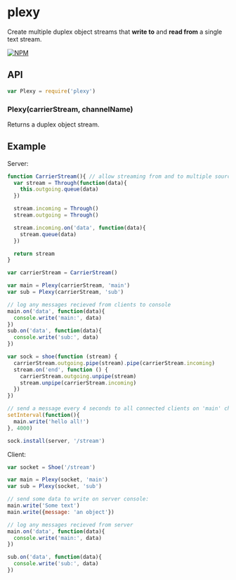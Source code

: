 plexy
=====

Create multiple duplex object streams that **write to** and **read from** a single text stream.

[![NPM](https://nodei.co/npm/plexy.png?compact=true)](https://nodei.co/npm/plexy/)

## API

```js
var Plexy = require('plexy')
```

### Plexy(carrierStream, channelName)

Returns a duplex object stream. 

## Example

Server:

```js
function CarrierStream(){ // allow streaming from and to multiple sources
  var stream = Through(function(data){
    this.outgoing.queue(data)  
  })

  stream.incoming = Through()
  stream.outgoing = Through()

  stream.incoming.on('data', function(data){
    stream.queue(data)
  })

  return stream
}

var carrierStream = CarrierStream()

var main = Plexy(carrierStream, 'main')
var sub = Plexy(carrierStream, 'sub')

// log any messages recieved from clients to console
main.on('data', function(data){
  console.write('main:', data)
})
sub.on('data', function(data){
  console.write('sub:', data)
})

var sock = shoe(function (stream) {
  carrierStream.outgoing.pipe(stream).pipe(carrierStream.incoming)
  stream.on('end', function () {
    carrierStream.outgoing.unpipe(stream)
    stream.unpipe(carrierStream.incoming)
  })
})

// send a message every 4 seconds to all connected clients on 'main' channel
setInterval(function(){
  main.write('hello all!')
}, 4000)

sock.install(server, '/stream')
```

Client:

```js
var socket = Shoe('/stream')

var main = Plexy(socket, 'main')
var sub = Plexy(socket, 'sub')

// send some data to write on server console:
main.write('Some text')
main.write({message: 'an object'})

// log any messages recieved from server
main.on('data', function(data){
  console.write('main:', data)
})

sub.on('data', function(data){
  console.write('sub:', data)
})

```